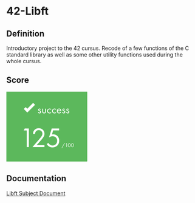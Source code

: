 # 42-Libft

## Definition
Introductory project to the 42 cursus. Recode of a few functions of the C standard library as well as some other utility functions used during the whole cursus.

## Score
![Score](https://github.com/fractalfeeling/uploads/blob/4e5f7f060cdb8824ca8373d4aa3c65d795a3464b/images/score_bonus.png)

## Documentation
[Libft Subject Document](https://github.com/fractalfeeling/uploads/blob/4e5f7f060cdb8824ca8373d4aa3c65d795a3464b/docs/Libft.pdf)
